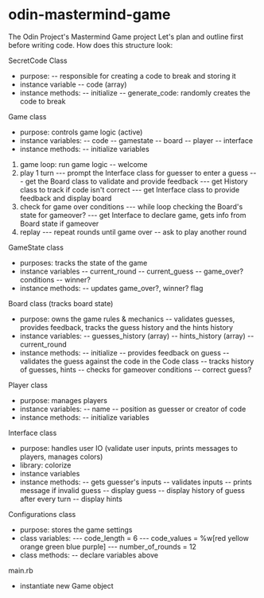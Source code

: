 # odin-mastermind-game
The Odin Project's Mastermind Game project
Let's plan and outline first before writing code. How does this structure look: 

SecretCode Class
- purpose: 
-- responsible for creating a code to break and storing it
- instance variable
-- code (array)
- instance methods: 
-- initialize
-- generate_code: randomly creates the code to break

Game class
- purpose: controls game logic (active)
- instance variables:
-- code
-- gamestate
-- board
-- player
-- interface
- instance methods: 
-- initialize variables
1. game loop: run game logic
-- welcome
2. play 1 turn 
--- prompt the Interface class for guesser to enter a guess 
--- get the Board class to validate and provide feedback
--- get History class to track if code isn't correct
--- get Interface class to provide feedback and display board
2. check for game over conditions
--- while loop checking the Board's state for gameover?
--- get Interface to declare game, gets info from Board state if gameover
3. replay
--- repeat rounds until game over
-- ask to play another round 

GameState class
- purposes: tracks the state of the game
- instance variables
-- current_round
-- current_guess
-- game_over? conditions
-- winner?
- instance methods:
-- updates game_over?, winner? flag

Board class (tracks board state)
- purpose: owns the game rules & mechanics
-- validates guesses, provides feedback, tracks the guess history and the hints history
- instance variables: 
-- guesses_history (array)
-- hints_history (array)
-- current_round
- instance methods:
-- initialize 
-- provides feedback on guess
-- validates the guess against the code in the Code class
-- tracks history of guesses, hints
-- checks for gameover conditions
-- correct guess?

Player class
- purpose: manages players 
- instance variables:
-- name
-- position as guesser or creator of code 
- instance methods: 
-- initialize variables

Interface class
- purpose: handles user IO (validate user inputs, prints messages to players, manages colors)
- library: colorize
- instance variables
- instance methods: 
-- gets guesser's inputs
-- validates inputs
-- prints message if invalid guess
-- display guess
-- display history of guess after every turn
-- display hints 

Configurations class
- purpose: stores the game settings 
- class variables:
--- code_length = 6
--- code_values = %w[red yellow orange green blue purple]
--- number_of_rounds = 12
- class methods:
-- declare variables above

 main.rb
- instantiate new Game object
